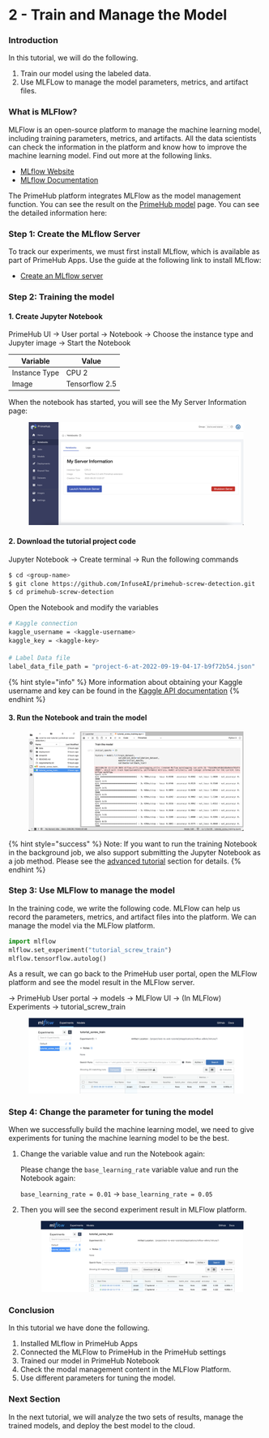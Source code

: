 # 2 - Train and Manage the Model

### Introduction

In this tutorial, we will do the following.

1. Train our model using the labeled data.
2. Use MLFLow to manage the model parameters, metrics, and artifact files.

### What is MLFlow?

MLFlow is an open-source platform to manage the machine learning model, including training parameters, metrics, and artifacts. All the data scientists can check the information in the platform and know how to improve the machine learning model. Find out more at the following links.

* [MLflow Website](https://mlflow.org/)
* [MLflow Documentation](https://mlflow.org/docs/latest/index.html)

The PrimeHub platform integrates MLFlow as the model management function. You can see the result on the [PrimeHub model](../user-guide/models/manage-and-deploy-model.md) page. You can see the detailed information here:

### Step 1: Create the MLflow Server

To track our experiments, we must first install MLflow, which is available as part of PrimeHub Apps. Use the guide at the following link to install MLflow:

* [Create an MLflow server](../user-guide/apps-overview/tutorial/create-an-mlflow-server.md)

### Step 2: Training the model

#### 1. Create Jupyter Notebook

PrimeHub UI → User portal → Notebook → Choose the instance type and Jupyter image → Start the Notebook

| Variable      | Value          |
| ------------- | -------------- |
| Instance Type | CPU 2          |
| Image         | Tensorflow 2.5 |

When the notebook has started, you will see the My Server Information page:

<figure><img src="../.gitbook/assets/primehub-end-to-end-tutorial-server-information.png" alt=""><figcaption></figcaption></figure>

#### 2. Download the tutorial project code

Jupyter Notebook → Create terminal → Run the following commands

```bash
$ cd <group-name>
$ git clone https://github.com/InfuseAI/primehub-screw-detection.git
$ cd primehub-screw-detection
```

Open the Notebook and modify the variables

```bash
# Kaggle connection
kaggle_username = <kaggle-username>
kaggle_key = <kaggle-key>

# Label Data file
label_data_file_path = "project-6-at-2022-09-19-04-17-b9f72b54.json"
```

{% hint style="info" %}
More information about obtaining your Kaggle username and key can be found in the [Kaggle API documentation](https://www.kaggle.com/docs/api)
{% endhint %}

#### 3. Run the Notebook and train the model

<figure><img src="../.gitbook/assets/primehub-end-to-end-tutorial-train-model (1).png" alt=""><figcaption></figcaption></figure>

{% hint style="success" %}
Note: If you want to run the training Notebook in the background job, we also support submitting the Jupyter Notebook as a job method. Please see the [advanced tutorial](../user-guide/advanced/notebook-as-a-job.md) section for details.
{% endhint %}

### Step 3: Use MLFlow to manage the model

In the training code, we write the following code. MLFlow can help us record the parameters, metrics, and artifact files into the platform. We can manage the model via the MLFlow platform.

```python
import mlflow
mlflow.set_experiment("tutorial_screw_train")
mlflow.tensorflow.autolog()
```

As a result, we can go back to the PrimeHub user portal, open the MLFlow platform and see the model result in the MLFlow server.

→ PrimeHub User portal → models → MLFlow UI → (In MLFlow) Experiments → tutorial\_screw\_train

<figure><img src="../.gitbook/assets/primehub-end-to-end-tutorial-experiment.png" alt=""><figcaption></figcaption></figure>

### Step 4: Change the parameter for tuning the model

When we successfully build the machine learning model, we need to give experiments for tuning the machine learning model to be the best.

1.  Change the variable value and run the Notebook again:

    Please change the `base_learning_rate` variable value and run the Notebook again:

    `base_learning_rate = 0.01` → `base_learning_rate = 0.05`
2.  Then you will see the second experiment result in MLFlow platform.

    <figure><img src="../.gitbook/assets/primehub-end-to-end-tutorial-mlflow-experiments.png" alt=""><figcaption></figcaption></figure>

### Conclusion

In this tutorial we have done the following.

1. Installed MLflow in PrimeHub Apps
2. Connected the MLFlow to PrimeHub in the PrimeHub settings
3. Trained our model in PrimeHub Notebook
4. Check the modal management content in the MLFlow Platform.
5. Use different parameters for tuning the model.

### Next Section

In the next tutorial, we will analyze the two sets of results, manage the trained models, and deploy the best model to the cloud.
